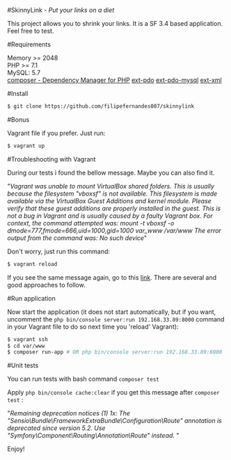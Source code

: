 
#SkinnyLink - _Put your links on a diet_ 

This project allows you to shrink your links. It is a SF 3.4 based application. Feel free to test.

#Requirements

Memory >= 2048\
PHP >= 7.1\
MySQL: 5.7\
[composer - Dependency Manager for PHP](https://getcomposer.org/download/) 
[ext-pdo](http://php.net/manual/en/pdo.installation.php)
[ext-pdo-mysql](http://php.net/manual/en/ref.pdo-mysql.php)
[ext-xml](http://php.net/manual/en/dom.setup.php)

#Install

```bash
$ git clone https://github.com/filipefernandes007/skinnylink
```

#Bonus

Vagrant file if you prefer. Just run: 

```bash
$ vagrant up
```

#Troubleshooting with Vagrant

During our tests i found the bellow message. Maybe you can also find it.

"_Vagrant was unable to mount VirtualBox shared folders. This is usually because the filesystem "vboxsf" is not available. This filesystem is made available via the VirtualBox Guest Additions and kernel module. Please verify that these guest additions are properly installed in the guest. This is not a bug in Vagrant and is usually caused by a faulty Vagrant box. For context, the command attempted was: mount -t vboxsf -o dmode=777,fmode=666,uid=1000,gid=1000 var_www /var/www The error output from the command was: No such device_"

Don't worry, just run this command:

```bash
$ vagrant reload
```

If you see the same message again, go to this [link](https://stackoverflow.com/questions/43492322/vagrant-was-unable-to-mount-virtualbox-shared-folders). There are several and good approaches to follow.

#Run application

Now start the application (it does not start automatically, but if you want, uncomment the `` php bin/console server:run 192.168.33.89:8000 `` command in your Vagrant file to do so next time you 'reload' Vagrant):  

```bash
$ vagrant ssh
$ cd var/www
$ composer run-app # OR php bin/console server:run 192.168.33.89:8000 
```

#Unit tests

You can run tests with bash command ``` composer test ```

Apply ``` php bin/console cache:clear ``` if you get this message after ``` composer test ``` : 

"_Remaining deprecation notices (1)
   1x: The "Sensio\Bundle\FrameworkExtraBundle\Configuration\Route" annotation is deprecated since version 5.2. Use "Symfony\Component\Routing\Annotation\Route" instead._
"

Enjoy!